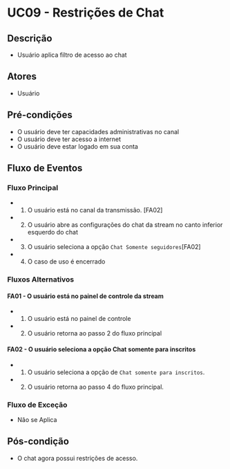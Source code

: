 # UC09 - Restrições de Chat

## Descrição
* Usuário aplica filtro de acesso ao chat

## Atores
* Usuário 


## Pré-condições
* O usuário deve ter capacidades administrativas no canal
* O usuário deve ter acesso a internet
* O usuário deve estar logado em sua conta

## Fluxo de Eventos
### Fluxo Principal
* 1. O usuário está no canal da transmissão. [FA02]
* 2. O usuário abre as configurações do chat da stream no canto inferior esquerdo do chat
* 3. O usuário seleciona a opção ```Chat Somente seguidores```[FA02]
* 4. O caso de uso é encerrado

### Fluxos Alternativos
#### FA01 - O usuário está no painel de controle da stream
* 1. O usuário está no painel de controle
* 2. O usuário retorna ao passo 2 do fluxo principal

#### FA02 - O usuário seleciona a opção Chat somente para inscritos
* 1. O usuário seleciona a opção de ```Chat somente para inscritos```.
* 2. O usuário retorna ao passo 4 do fluxo principal.

### Fluxo de Exceção
* Não se Aplica

## Pós-condição
* O chat agora possui restrições de acesso.